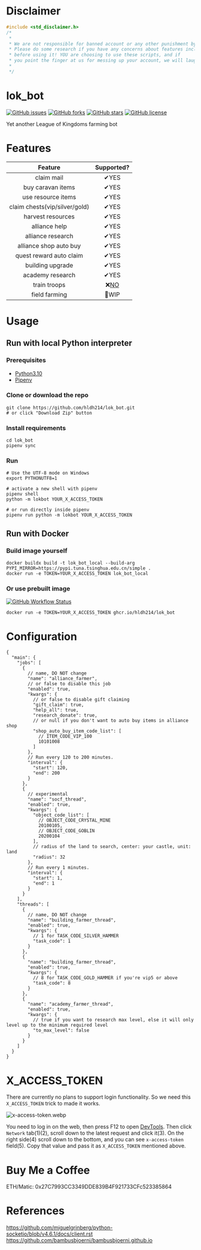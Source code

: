# Disclaimer

```c
#include <std_disclaimer.h>
/*
 *
 * We are not responsible for banned account or any other punishment by this game's GM. 
 * Please do some research if you have any concerns about features included in this repo
 * before using it! YOU are choosing to use these scripts, and if
 * you point the finger at us for messing up your account, we will laugh at you.
 *
 */
```

# lok_bot

[![GitHub issues](https://img.shields.io/github/issues/hldh214/lok_bot)](https://github.com/hldh214/lok_bot/issues)
[![GitHub forks](https://img.shields.io/github/forks/hldh214/lok_bot)](https://github.com/hldh214/lok_bot/network)
[![GitHub stars](https://img.shields.io/github/stars/hldh214/lok_bot)](https://github.com/hldh214/lok_bot/stargazers)
[![GitHub license](https://img.shields.io/github/license/hldh214/lok_bot)](https://github.com/hldh214/lok_bot/blob/master/LICENSE.md)

Yet another League of Kingdoms farming bot

# Features

|            Feature            |                                 Supported?                                  |
|:-----------------------------:|:---------------------------------------------------------------------------:|
|          claim mail           |                                    ✔YES️                                    |
|       buy caravan items       |                                    ✔YES️                                    |
|      use resource items       |                                    ✔YES️                                    |
| claim chests(vip/silver/gold) |                                    ✔YES️                                    |
|       harvest resources       |                                    ✔YES️                                    |
|         alliance help         |                                    ✔YES️                                    |
|       alliance research       |                                    ✔YES️                                    |
|    alliance shop auto buy     |                                    ✔YES️                                    |
|    quest reward auto claim    |                                    ✔YES️                                    |
|       building upgrade        |                                    ✔YES️                                    |
|       academy research        |                                    ✔YES️                                    |
|         train troops          | ❌[NO](https://github.com/hldh214/lok_bot/issues/16#issuecomment-1061367852) |
|         field farming         |                                    🚧WIP                                    |

# Usage

## Run with local Python interpreter

### Prerequisites

- [Python3.10](https://www.python.org/downloads/)
- [Pipenv](https://pipenv.pypa.io/en/latest/)

### Clone or download the repo

```shell
git clone https://github.com/hldh214/lok_bot.git
# or click "Download Zip" button
```

### Install requirements

```shell
cd lok_bot
pipenv sync
```

### Run

```shell
# Use the UTF-8 mode on Windows
export PYTHONUTF8=1

# activate a new shell with pipenv
pipenv shell
python -m lokbot YOUR_X_ACCESS_TOKEN

# or run directly inside pipenv
pipenv run python -m lokbot YOUR_X_ACCESS_TOKEN
```

## Run with Docker

### Build image yourself

```shell
docker buildx build -t lok_bot_local --build-arg PYPI_MIRROR=https://pypi.tuna.tsinghua.edu.cn/simple .
docker run -e TOKEN=YOUR_X_ACCESS_TOKEN lok_bot_local
```

### Or use prebuilt image

[![GitHub Workflow Status](https://img.shields.io/github/workflow/status/hldh214/lok_bot/Docker%20Image%20CI.svg)](https://github.com/hldh214/lok_bot/pkgs/container/lok_bot)

```shell
docker run -e TOKEN=YOUR_X_ACCESS_TOKEN ghcr.io/hldh214/lok_bot
```

# Configuration

```json5
{
  "main": {
    "jobs": [
      {
        // name, DO NOT change
        "name": "alliance_farmer",
        // or false to disable this job
        "enabled": true,
        "kwargs": {
          // or false to disable gift claiming
          "gift_claim": true,
          "help_all": true,
          "research_donate": true,
          // or null if you don't want to auto buy items in alliance shop
          "shop_auto_buy_item_code_list": [
            // ITEM_CODE_VIP_100
            10101008
          ]
        },
        // Run every 120 to 200 minutes.
        "interval": {
          "start": 120,
          "end": 200
        }
      },
      {
        // experimental
        "name": "socf_thread",
        "enabled": true,
        "kwargs": {
          "object_code_list": [
            // OBJECT_CODE_CRYSTAL_MINE
            20100105,
            // OBJECT_CODE_GOBLIN
            20200104
          ],
          // radius of the land to search, center: your castle, unit: land
          "radius": 32
        },
        // Run every 1 minutes.
        "interval": {
          "start": 1,
          "end": 1
        }
      }
    ],
    "threads": [
      {
        // name, DO NOT change
        "name": "building_farmer_thread",
        "enabled": true,
        "kwargs": {
          // 1 for TASK_CODE_SILVER_HAMMER
          "task_code": 1
        }
      },
      {
        "name": "building_farmer_thread",
        "enabled": true,
        "kwargs": {
          // 8 for TASK_CODE_GOLD_HAMMER if you're vip5 or above
          "task_code": 8
        }
      },
      {
        "name": "academy_farmer_thread",
        "enabled": true,
        "kwargs": {
          // true if you want to research max level, else it will only level up to the minimum required level
          "to_max_level": false
        }
      }
    ]
  }
}
```

# X_ACCESS_TOKEN

There are currently no plans to support login functionality. So we need this `X_ACCESS_TOKEN` trick to made it works.

![x-access-token.webp](docs/images/x-access-token.webp)

You need to log in on the web, then press F12 to open [DevTools](https://developer.chrome.com/docs/devtools/open/). Then
click `Network` tab(1)(2), scroll down to the latest request and click it(3). On the right side(4) scroll down to the
bottom, and you can see `x-access-token` field(5). Copy that value and pass it as `X_ACCESS_TOKEN` mentioned above.

# Buy Me a Coffee

ETH/Matic: 0x27C7993CC3349DDE839B4F921733CFc523385864

# References

https://github.com/miguelgrinberg/python-socketio/blob/v4.6.1/docs/client.rst
https://github.com/bambusbjoerni/bambusbjoerni.github.io
